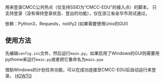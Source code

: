 用来登录CMCC公共热点（仅支持SSID为“CMCC-EDU”的接入点）的脚本。
只支持登录（没有保持登录状态、登出的功能），仅在浙江省金华市测试通过。

依赖：Python3，Requests，notify2 (如果需要使用Unix的GUI)

使用方法
----
先编辑`config.ini`文件，然后运行`main.py`。如果启用了Windows的GUI则需要用pythonw来运行`main.py`或者把它重命名为`main.pyw`

借助Windows的计划任务功能，可以在成功连接至CMCC-EDU后自动运行来登录。
[HOWTO](http://superuser.com/questions/262799/how-to-launch-a-command-on-network-connection-disconnection)
